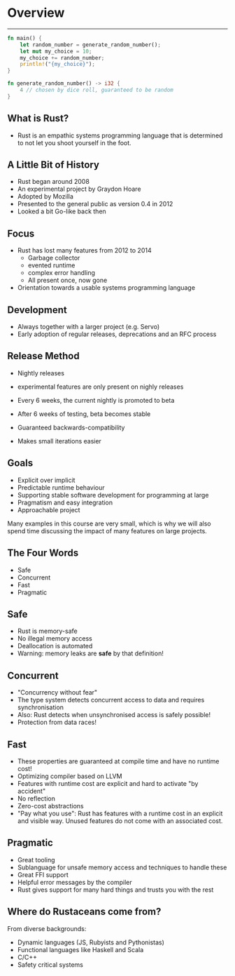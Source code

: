# Overview

---

```rust []
fn main() {
    let random_number = generate_random_number();
    let mut my_choice = 10;
    my_choice += random_number;
    println!("{my_choice}");
}

fn generate_random_number() -> i32 {
    4 // chosen by dice roll, guaranteed to be random
}
```

## What is Rust?

- Rust is an empathic systems programming language that is determined to not let you shoot yourself in the foot.

## A Little Bit of History

-   Rust began around 2008
-   An experimental project by Graydon Hoare
-   Adopted by Mozilla
-   Presented to the general public as version 0.4 in 2012
-   Looked a bit Go-like back then

## Focus

-   Rust has lost many features from 2012 to 2014
    -   Garbage collector
    -   evented runtime
    -   complex error handling
    -   All present once, now gone
-   Orientation towards a usable systems programming language

## Development

-   Always together with a larger project (e.g. Servo)
-   Early adoption of regular releases, deprecations and an RFC process

## Release Method

-   Nightly releases

-   experimental features are only present on nighly releases
-   Every 6 weeks, the current nightly is promoted to beta
-   After 6 weeks of testing, beta becomes stable
-   Guaranteed backwards-compatibility
-   Makes small iterations easier

## Goals

-   Explicit over implicit
-   Predictable runtime behaviour
-   Supporting stable software development for programming at large
-   Pragmatism and easy integration
-   Approachable project

Many examples in this course are very small, which is why we will also
spend time discussing the impact of many features on large projects.

## The Four Words

-   Safe
-   Concurrent
-   Fast
-   Pragmatic

## Safe

-   Rust is memory-safe
-   No illegal memory access
-   Deallocation is automated
-   Warning: memory leaks are **safe** by that definition!

## Concurrent

-   "Concurrency without fear"
-   The type system detects concurrent access to data and requires
    synchronisation
-   Also: Rust detects when unsynchronised access is safely possible!
-   Protection from data races!

## Fast

-   These properties are guaranteed at compile time and have no runtime
    cost!
-   Optimizing compiler based on LLVM
-   Features with runtime cost are explicit and hard to activate "by
    accident"
-   No reflection
-   Zero-cost abstractions
-   "Pay what you use": Rust has features with a runtime cost in an
    explicit and visible way. Unused features do not come with an
    associated cost.

## Pragmatic

-   Great tooling
-   Sublanguage for unsafe memory access and techniques to handle these
-   Great FFI support
-   Helpful error messages by the compiler
-   Rust gives support for many hard things and trusts you with the rest

## Where do Rustaceans come from?

From diverse backgrounds:

-   Dynamic languages (JS, Rubyists and Pythonistas)
-   Functional languages like Haskell and Scala
-   C/C++
-   Safety critical systems
